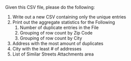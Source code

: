 Given this CSV file, please do the following:
1. Write out a new CSV containing only the unique entries
2. Print out the aggregate statistics for the Following
   1. Number of duplicate entries in the File
   2. Grouping of row count by Zip Code
   3. Grouping of row count by City
3. Address with the most amount of duplicates
4. City with the least # of addresses
5. List of Similar Streets
Attachments area
